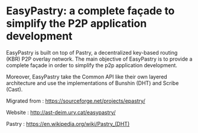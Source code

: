 # EasyPastry: a complete façade to simplify the P2P application development

EasyPastry is built on top of Pastry, a decentralized key-based routing (KBR) P2P overlay network. The main objective of EasyPastry is to provide a complete façade in order to simplify the p2p application development.

Moreover, EasyPastry take the Common API like their own layered architecture and use the implementations of Bunshin (DHT) and Scribe (Cast).

Migrated from : https://sourceforge.net/projects/epastry/

Website : http://ast-deim.urv.cat/easypastry/

Pastry : https://en.wikipedia.org/wiki/Pastry_(DHT)